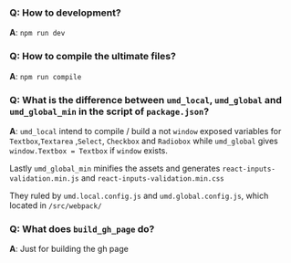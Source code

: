 ### Q: How to development? 
**A**: ```npm run dev```

### Q: How to compile the ultimate files? 
**A**: ```npm run compile```


### Q: What is the difference between ```umd_local```, ```umd_global``` and ```umd_global_min``` in the script of ```package.json```?
**A**: ```umd_local``` intend to compile / build a not ```window``` exposed variables for ```Textbox```,```Textarea``` ,```Select```, ```Checkbox``` and ```Radiobox```
while ```umd_global``` gives ```window.Textbox = Textbox``` if ```window``` exists.

Lastly ```umd_global_min``` minifies the assets and generates ```react-inputs-validation.min.js``` and ```react-inputs-validation.min.css```

They ruled by ```umd.local.config.js``` and ```umd.global.config.js```, which located in ```/src/webpack/```

### Q: What does ```build_gh_page``` do?
**A**: Just for building the gh page

